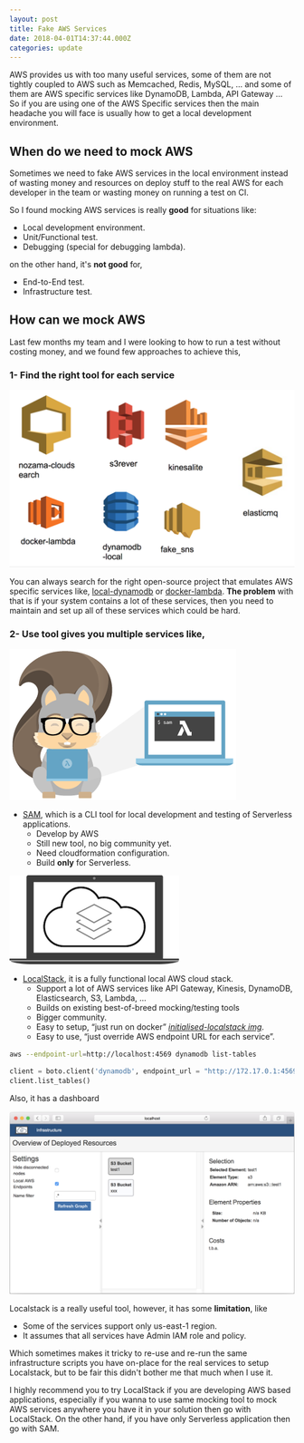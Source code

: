 ```yaml
---
layout: post
title: Fake AWS Services
date: 2018-04-01T14:37:44.000Z
categories: update
---
```

AWS provides us with too many useful services, some of them are not tightly coupled to AWS such as Memcached, Redis, MySQL, ... and some of them are AWS specific services like DynamoDB, Lambda, API Gateway … So if you are using one of the AWS Specific services then the main headache you will face is usually how to get a local development environment.

## When do we need to mock AWS

Sometimes we need to fake AWS services in the local environment instead of wasting money and resources on deploy stuff to the real AWS for each developer in the team or wasting money on running a test on CI. 

So I found mocking AWS services is really **good** for situations like:
- Local development environment.
- Unit/Functional test.
- Debugging (special for debugging lambda).

on the other hand, it's **not good** for,
- End-to-End test.
- Infrastructure test.

## How can we mock AWS

Last few months my team and I were looking to how to run a test without costing money, and we found few approaches to achieve this,
### 1- Find the right tool for each service
<img src="/images/fulls/fake-aws-1.png" class="left image">

You can always search for the right open-source project that emulates AWS specific services like, [local-dynamodb](https://docs.aws.amazon.com/amazondynamodb/latest/developerguide/DynamoDBLocal.html) or [docker-lambda](https://github.com/lambci/docker-lambda).
**The problem** with that is if your system contains a lot of these services, then you need to maintain and set up all of these services which could be hard.

### 2- Use tool gives you multiple services like,

<img src="/images/fulls/sam-local-banner.png"  class="right image">

-  [SAM](https://github.com/awslabs/aws-sam-local), which is a CLI tool for local development and testing of Serverless applications.
    - Develop by AWS
    - Still new tool, no big community yet.
    - Need cloudformation configuration.
    - Build **only** for Serverless.


<img src="/images/fulls/localstack.png"  class="left image">

- [LocalStack](https://localstack.cloud/), it is a fully functional local AWS cloud stack.
    - Support a lot of AWS services like API Gateway, Kinesis, DynamoDB, Elasticsearch, S3, Lambda, ...
    - Builds on existing best-of-breed mocking/testing tools
    - Bigger community.
    - Easy to setup, “just run on docker” _[initialised-localstack img](https://github.com/markglh/initialised-localstack)_.
    - Easy to use, “just override AWS endpoint URL for each service”.

```bash
aws --endpoint-url=http://localhost:4569 dynamodb list-tables
```
```python
client = boto.client('dynamodb', endpoint_url = "http://172.17.0.1:4569/")
client.list_tables()
```

Also, it has a dashboard

<img src="/images/fulls/localstackdb.png"  class="fit image">

Localstack is a really useful tool, however, it has some **limitation**, like
- Some of the services support only us-east-1 region.
- It assumes that all services have Admin IAM role and policy.

Which sometimes makes it tricky to re-use and re-run the same infrastructure scripts you have on-place for the real services to setup Localstack, but to be fair this didn't bother me that much when I use it.

I highly recommend you to try LocalStack if you are developing AWS based applications, especially if you wanna to use same mocking tool to mock AWS services anywhere you have it in your solution then go with LocalStack. On the other hand, if you have only Serverless application then go with SAM.